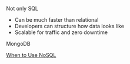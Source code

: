 Not only SQL
- Can be much faster than relational
- Developers can structure how data looks like
- Scalable for traffic and zero downtime

MongoDB

[When to Use NoSQL](https://www.mongodb.com/nosql-explained/when-to-use-nosql)